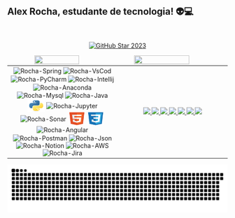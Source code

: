 ## Alex Rocha, estudante de tecnologia! 👽💻
<br/>

<p align="center">
  <a href="https://stars.github.com/profiles/denvercoder1/">
    <img src="https://github.com/DenverCoder1/DenverCoder1/assets/20955511/ca15be3f-d00b-438e-91f6-fb5568c1f632" alt="GitHub Star 2023"/> 
  </a>
</p>

<div align="center">       
  <img align="left" height="50%" width="45%" src ="https://github-readme-stats.vercel.app/api?username=rochaalbuquerque&show_icons=true&count_private=true&theme=darcula&hide_border=true&hide=issues,contribs&bg_color=00000000"> 
  <img align="left" height="50%" width="50%" src ="https://github-readme-streak-stats.herokuapp.com?user=rochaalbuquerque&theme=darcula&hide_border=true&background=FFFFFF00">
</div>  



<table style="border-collapse: collapse;">
  <tr>
    <td width="50%" align="center">    
      <img  align="center"   alt="Rocha-Spring" height="40" width="40"  src="https://cdn.jsdelivr.net/gh/devicons/devicon/icons/spring/spring-original-wordmark.svg">
      <img  align="center"  alt="Rocha-VsCod" height="30" width="40"   src="https://cdn.jsdelivr.net/gh/devicons/devicon/icons/vscode/vscode-original.svg">
      <img  align="center"   alt="Rocha-PyCharm" height="30" width="40" src="https://cdn.jsdelivr.net/gh/devicons/devicon/icons/pycharm/pycharm-original.svg">
      <img  align="center"   alt="Rocha-Intellij" height="30" width="40" src="https://cdn.jsdelivr.net/gh/devicons/devicon@latest/icons/intellij/intellij-original.svg" />
      <img  align="center"   alt="Rocha-Anaconda" height="30" width="40" src="https://cdn.jsdelivr.net/gh/devicons/devicon@latest/icons/anaconda/anaconda-original.svg" />
      <img  align="center"   alt="Rocha-Mysql" height="50" width="40"    src="https://cdn.jsdelivr.net/gh/devicons/devicon@latest/icons/mysql/mysql-original-wordmark.svg" />
      <img  align="center"   alt="Rocha-Java" height="40" width="50"     src="https://cdn.jsdelivr.net/gh/devicons/devicon/icons/java/java-original-wordmark.svg">
      <img  align="center"   alt="Rocha-Python" height="30" width="40"   src="https://raw.githubusercontent.com/devicons/devicon/master/icons/python/python-original.svg">
      <img  align="center"   alt="Rocha-Jupyter" height="30" width="40"  src="https://cdn.jsdelivr.net/gh/devicons/devicon@latest/icons/jupyter/jupyter-original-wordmark.svg" />
      <img  align="center"   alt="Rocha-Sonar" height="70" width="50"    src="https://cdn.jsdelivr.net/gh/devicons/devicon@latest/icons/sonarqube/sonarqube-plain-wordmark.svg" />
      <img  align="center"   alt="Rocha-HTML" height="30" width="40"     src="https://raw.githubusercontent.com/devicons/devicon/master/icons/html5/html5-original.svg">
      <img  align="center"   alt="Rocha-CSS" height="30" width="40"      src="https://raw.githubusercontent.com/devicons/devicon/master/icons/css3/css3-original.svg">
      <img  align="center"   alt="Rocha-Angular" height="50" width="40"  src="https://cdn.jsdelivr.net/gh/devicons/devicon@latest/icons/angular/angular-original.svg" />
      <img  align="center"   alt="Rocha-Postman" height="30" width="40"  src="https://cdn.jsdelivr.net/gh/devicons/devicon@latest/icons/postman/postman-original.svg" />
      <img  align="center"   alt="Rocha-Json" height="30" width="40"     src="https://cdn.jsdelivr.net/gh/devicons/devicon@latest/icons/json/json-original.svg" />
      <img   alt="Rocha-Notion" height="30" width="40"   src="https://cdn.jsdelivr.net/gh/devicons/devicon@latest/icons/notion/notion-original.svg" /> 
      <img   alt="Rocha-AWS" height="30" width="40"      src="https://cdn.jsdelivr.net/gh/devicons/devicon@latest/icons/amazonwebservices/amazonwebservices-plain-wordmark.svg" />
      <img   alt="Rocha-Jira" height="30" width="40"      src="https://cdn.jsdelivr.net/gh/devicons/devicon@latest/icons/jira/jira-original-wordmark.svg" /> 
    </td>
    <td width="50%" align="center">      
      <a href="https://www.youtube.com/channel/UC_-uuuZbY0AAt9CViNzvc-Q" target="_blank">
        <img  src="https://img.shields.io/badge/YouTube-FF0000?style=for-the-badge&logo=youtube&logoColor=white" target="_blank">
      </a>  
      <a href="https://instagram.com/alexrochadealbuquerque" target="_blank">
        <img  src="https://img.shields.io/badge/-Instagram-%23E4405F?style=for-the-badge&logo=instagram&logoColor=white" target="_blank">
      </a>  
      <a href="https://twitter.com/alexrochadev" target="_blank">
        <img  src="https://img.shields.io/badge/Twitter-%231DA1F2.svg?style=for-the-badge&logo=Twitter&logoColor=white" target="_blank"> 
      </a>
     <a href="https://discord.gg/Alex%20Rocha#6542" target="_blank">
       <img  src="https://img.shields.io/badge/Discord-7289DA?style=for-the-badge&logo=discord&logoColor=white" target="_blank">
     </a> 
    <a href = "mailto:alexrochadealbuquerque@gmail.com">
      <img src="https://img.shields.io/badge/-Gmail-%23333?style=for-the-badge&logo=gmail&logoColor=white" target="_blank">
    </a>
    <a href="https://www.linkedin.com/in/alex-rocha-a279355b" target="_blank">
      <img  src="https://img.shields.io/badge/-LinkedIn-%230077B5?style=for-the-badge&logo=linkedin&logoColor=white" target="_blank">
    </a>  
   <a href="#" target="_blank">
    <img  src="https://img.shields.io/badge/Notion-000000?style=for-the-badge&logo=notion&logoColor=white" target="_blank">
   </a> 
  </td>
</tr>
</table>

<div align="center"> 
  <picture>
    <source media="(prefers-color-scheme: dark)" srcset="https://raw.githubusercontent.com/rochaalbuquerque/rochaalbuquerque/output/github-contribution-grid-snake-dark.svg">
    <source media="(prefers-color-scheme: light)" srcset="https://raw.githubusercontent.com/rochaalbuquerque/rochaalbuquerque/output/github-contribution-grid-snake.svg">
    <img alt="github contribution grid snake animation" src="https://raw.githubusercontent.com/rochaalbuquerque/rochaalbuquerque/output/github-contribution-grid-snake.svg">
  </picture>  
</div>


         
        
